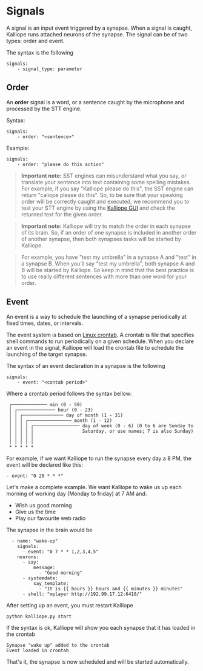 # Signals

A signal is an input event triggered by a synapse. When a signal is caught, Kalliope runs attached neurons of the synapse. The signal can be of two types: order and event.

The syntax is the following
```
signals:
    - signal_type: parameter
```

## Order

An **order** signal is a word, or a sentence caught by the microphone and processed by the STT engine.

Syntax:
```
signals:
    - order: "<sentence>"
```

Example:
```
signals:
    - order: "please do this action"
```

> **Important note:** SST engines can misunderstand what you say, or translate your sentence into text containing some spelling mistakes.
For example, if you say "Kalliope please do this", the SST engine can return "caliope please do this". So, to be sure that your speaking order will be correctly caught and executed, we recommend you to test your STT engine by using the [Kalliope GUI](kalliope_cli.md) and check the returned text for the given order.

> **Important note:** Kalliope will try to match the order in each synapse of its brain. So, if an order of one synapse is included in another order of another synapse, then both synapses tasks will be started by Kalliope.

> For example, you have "test my umbrella" in a synapse A and "test" in a synapse B. When you'll say "test my umbrella", both synapse A and B
will be started by Kalliope. So keep in mind that the best practice is to use really different sentences with more than one word for your order.

## Event

An event is a way to schedule the launching of a synapse periodically at fixed times, dates, or intervals.

The event system is based on [Linux crontab](https://en.wikipedia.org/wiki/Cron). A crontab is file that specifies shell commands to run periodically
 on a given schedule.
When you declare an event in the signal, Kalliope will load the crontab file to schedule the launching of the target synapse.

The syntax of an event declaration in a synapse is the following
```
signals:
    - event: "<contab period>"
```

Where a crontab period follows the syntax bellow:
```
 ┌───────────── min (0 - 59)
 │ ┌────────────── hour (0 - 23)
 │ │ ┌─────────────── day of month (1 - 31)
 │ │ │ ┌──────────────── month (1 - 12)
 │ │ │ │ ┌───────────────── day of week (0 - 6) (0 to 6 are Sunday to
 │ │ │ │ │                  Saturday, or use names; 7 is also Sunday)
 │ │ │ │ │
 │ │ │ │ │
 * * * * *  
```

For example, if we want Kalliope to run the synapse every day a 8 PM, the event will be declared like this:
```
- event: "0 20 * * *"
```

Let's make a complete example. We want Kalliope to wake us up each morning of working day (Monday to friday) at 7 AM and:
- Wish us good morning
- Give us the time
- Play our favourite web radio

The synapse in the brain would be
```
  - name: "wake-up"
    signals:
      - event: "0 7 * * 1,2,3,4,5"
    neurons:
      - say:
          message:
            - "Good morning"
      - systemdate:
          say_template:
            - "It is {{ hours }} hours and {{ minutes }} minutes"
      - shell: "mplayer http://192.99.17.12:6410/"
```

After setting up an event, you must restart Kalliope
```
python kalliope.py start
```

If the syntax is ok, Kalliope will show you each synapse that it has loaded in the crontab
```
Synapse "wake up" added to the crontab
Event loaded in crontab
```

That's it, the synapse is now scheduled and will be started automatically.
